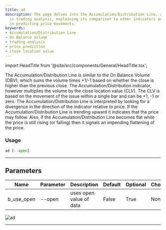 ```yaml
---
title: ad
description: The page delves into the Accumulation/Distribution Line, a valuable tool
  in trading analysis, explaining its comparison to other indicators and its usage
  in predicting price movements.
keywords:
- Accumulation/Distribution Line
- On Balance Volume
- trading analysis
- price prediction
- close location value
---
```


import HeadTitle from '@site/src/components/General/HeadTitle.tsx';

<HeadTitle title="forex /ta/ad - Reference | OpenBB Terminal Docs" />

The Accumulation/Distribution Line is similar to the On Balance Volume (OBV), which sums the volume times +1/-1 based on whether the close is higher than the previous close. The Accumulation/Distribution indicator, however multiplies the volume by the close location value (CLV). The CLV is based on the movement of the issue within a single bar and can be +1, -1 or zero. The Accumulation/Distribution Line is interpreted by looking for a divergence in the direction of the indicator relative to price. If the Accumulation/Distribution Line is trending upward it indicates that the price may follow. Also, if the Accumulation/Distribution Line becomes flat while the price is still rising (or falling) then it signals an impending flattening of the price.

### Usage

```python wordwrap
ad [--open]
```

---

## Parameters

| Name | Parameter | Description | Default | Optional | Choices |
| ---- | --------- | ----------- | ------- | -------- | ------- |
| b_use_open | --open | uses open value of data | False | True | None |

![ad](https://user-images.githubusercontent.com/46355364/154309283-9512c6c0-dda3-4348-9350-105238676479.png)

---
